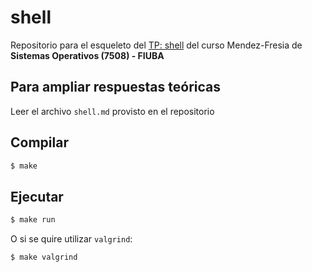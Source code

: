 # shell

Repositorio para el esqueleto del [TP: shell](https://fisop.github.io/website/tps/shell) del curso Mendez-Fresia de **Sistemas Operativos (7508) - FIUBA**

## Para ampliar respuestas teóricas

Leer el archivo `shell.md` provisto en el repositorio

## Compilar

```bash
$ make
```

## Ejecutar

```bash
$ make run
```

O si se quire utilizar `valgrind`:

```bash
$ make valgrind
```


